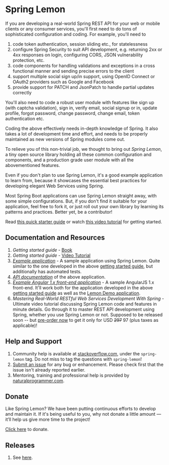 # Spring Lemon

If you are developing a real-world Spring REST API for your web or mobile clients or any consumer services, you'll first need to do tons of sophisticated configuration and coding. For example, you'll need to

1. code token authentication, session sliding etc., for statelessness
1. configure Spring Security to suit API development, e.g. returning 2xx or 4xx responses on login, configuring CORS, JSON vulnerability protection, etc.
1. code components for handling validations and exceptions in a cross functional manner and sending precise errors to the client
1. support multiple social sign up/in support, using OpenID Connect or OAuth2 providers such as Google and Facebook
1. provide support for PATCH and JsonPatch to handle partial updates correctly

You'll also need to code a robust user module with features like sign up (with captcha validation), sign in, verify email, social signup or in, update profile, forgot password, change password, change email, token authentication etc.

Coding the above effectively needs in-depth knowledge of Spring. It also takes a lot of development time and effort, and needs to be properly maintained as new versions of Spring modules come out.

To relieve you of this non-trivial job, we thought to bring out _Spring Lemon_, a tiny open source library holding all these common configuration and components, and a production grade user module with all the abovementioned features.

Even if you don't plan to use Spring Lemon, it's a good example application to learn from, because it showcases the essential best practices for developing elegant Web Services using Spring.

Most Spring Boot applications can use Spring Lemon straight away, with some simple configurations. But, if you don't find it suitable for your application, feel free to fork it, or just roll out your own library by learning its patterns and practices. Better yet, be a contributor!

Read [this quick starter guide](https://github.com/naturalprogrammer/spring-lemon/wiki/Getting-Started-With-Spring-Lemon) or watch [this video tutorial](https://gum.co/IKqz) for getting started.

## Documentation and Resources

1. _Getting started guide_ - [Book](https://github.com/naturalprogrammer/spring-lemon/wiki/Getting-Started-With-Spring-Lemon)
1. _Getting started guide_ - [Video Tutorial](https://gum.co/IKqz)
1. _[Example application](https://github.com/naturalprogrammer/lemon-demo)_ - A sample application using Spring Lemon. Quite similar to the one developed in the above [getting started guide](https://github.com/naturalprogrammer/spring-lemon/wiki/Getting-Started-With-Spring-Lemon), but additionally has automated tests.
1. _[API documentation](https://documenter.getpostman.com/view/305915/lemondemo/RVnPL46k)_ of the above application.
1. _[Example Angular 1.x front-end application](https://github.com/naturalprogrammer/lemon-demo-angular1)_ - A sample AngularJS 1.x front-end. It'll work both for the application developed in the above [getting started guide](https://documenter.getpostman.com/view/305915/lemondemo/RVnPL46k) as well as the [Lemon Demo application](https://github.com/naturalprogrammer/lemon-demo). 
1. _Mastering Real-World RESTful Web Services Development With Spring_ - Ultimate video tutorial discussing Spring Lemon code and features in minute details. Go through it to master REST API development using Spring, whether you use Spring Lemon or not. Supposed to be released soon -- but [pre-order now](https://gum.co/NPFm/associate) to get it only for USD <s>297</s> 97 (plus taxes as applicable)!

## Help and Support
1. Community help is available at [stackoverflow.com](http://stackoverflow.com/questions/tagged/spring-lemon), under the `spring-lemon` tag. Do not miss to tag the questions with `spring-lemon`!
1. [Submit an issue](https://github.com/naturalprogrammer/spring-lemon/issues) for any bug or enhancement. Please check first that the issue isn't already reported earlier.
1. Mentoring, training and professional help is provided by [naturalprogrammer.com](http://www.naturalprogrammer.com/consulting/).

## Donate
Like Spring Lemon? We have been putting continuous efforts to develop and maintain it. If it's being useful to you, why not donate a little amount — it’ll help us give more time to the project!

[Click here](http://www.naturalprogrammer.com/support-spring-lemon/) to donate.

## Releases

1. See [here](https://github.com/naturalprogrammer/spring-lemon/releases).
